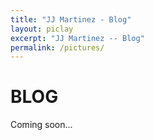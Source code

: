 ```yaml
---
title: "JJ Martinez - Blog"
layout: piclay
excerpt: "JJ Martinez -- Blog"
permalink: /pictures/
---
```


# BLOG
Coming soon... 
